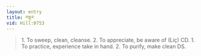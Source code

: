 ```yaml
---
layout: entry
title: བསྟར་
vid: Hill:0753
---
```

> 1\. To sweep, clean, cleanse\. 2\. To appreciate, be aware of (Liç) CD\. 1\. To practice, experience take in hand\. 2\. To purify, make clean DS\.


